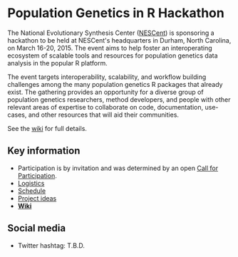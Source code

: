 # Population Genetics in R Hackathon

The National Evolutionary Synthesis Center ([NESCent]) is sponsoring a hackathon to be held at NESCent's headquarters in Durham, North Carolina, on March 16-20, 2015. The event aims to help foster an interoperating ecosystem of scalable tools and resources for population genetics data analysis in the popular R platform. 

The event targets interoperability, scalability, and workflow building challenges among the many population genetics R packages that already exist. The gathering provides an opportunity for a diverse group of population genetics researchers, method developers, and people with other relevant areas of expertise to collaborate on code, documentation, use-cases, and other resources that will aid their communities.

See the [wiki] for full details.

## Key information

* Participation is by invitation and was determined by an open [Call for Participation].
* [Logistics]
* [Schedule]
* [Project ideas]
* [__Wiki__](https://github.com/NESCent/r-popgen-hackathon/wiki)

## Social media

* Twitter hashtag: T.B.D.

[NESCent]: http://nescent.org
[Call for Participation]: http://goo.gl/pL62Jd
[Wiki]: https://github.com/NESCent/r-popgen-hackathon/wiki
[Logistics]: https://github.com/NESCent/r-popgen-hackathon/wiki/Logistics
[Schedule]: https://github.com/NESCent/r-popgen-hackathon/wiki/Schedule
[Project ideas]: https://github.com/NESCent/r-popgen-hackathon/labels/project%20idea
